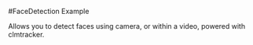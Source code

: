 
#FaceDetection Example

Allows you to detect faces using camera, or within a video, powered with clmtracker.